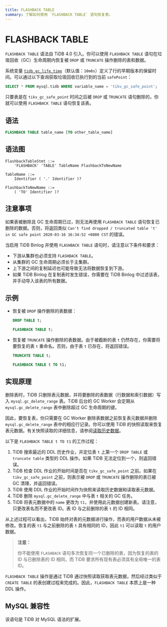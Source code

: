 ```yaml
---
title: FLASHBACK TABLE
summary: 了解如何使用 `FLASHBACK TABLE` 语句恢复表。
---
```


# FLASHBACK TABLE

`FLASHBACK TABLE` 语法自 TiDB 4.0 引入。你可以使用 `FLASHBACK TABLE` 语句在垃圾回收（GC）生命周期内恢复被 `DROP` 或 `TRUNCATE` 操作删除的表和数据。

系统变量 [`tidb_gc_life_time`](/system-variables.md#tidb_gc_life_time-new-in-v50)（默认值：`10m0s`）定义了行的早期版本的保留时间。可以通过以下查询获取垃圾回收已执行到的当前 `safePoint`：


```sql
SELECT * FROM mysql.tidb WHERE variable_name = 'tikv_gc_safe_point';
```

只要表是在 `tikv_gc_safe_point` 时间之后被 `DROP` 或 `TRUNCATE` 语句删除的，你就可以使用 `FLASHBACK TABLE` 语句恢复该表。

## 语法


```sql
FLASHBACK TABLE table_name [TO other_table_name]
```

## 语法图

```ebnf+diagram
FlashbackTableStmt ::=
    'FLASHBACK' 'TABLE' TableName FlashbackToNewName

TableName ::=
    Identifier ( '.' Identifier )?

FlashbackToNewName ::=
    ( 'TO' Identifier )?
```

## 注意事项

如果表被删除且 GC 生命周期已过，则无法再使用 `FLASHBACK TABLE` 语句恢复已删除的数据。否则，将返回类似 `Can't find dropped / truncated table 't' in GC safe point 2020-03-16 16:34:52 +0800 CST` 的错误。

当启用 TiDB Binlog 并使用 `FLASHBACK TABLE` 语句时，请注意以下条件和要求：

* 下游从集群也必须支持 `FLASHBACK TABLE`。
* 从集群的 GC 生命周期必须长于主集群。
* 上下游之间的复制延迟也可能导致无法将数据恢复到下游。
* 如果 TiDB Binlog 在复制表时发生错误，你需要在 TiDB Binlog 中过滤该表，并手动导入该表的所有数据。

## 示例

- 恢复被 `DROP` 操作删除的表数据：

    
    ```sql
    DROP TABLE t;
    ```

    
    ```sql
    FLASHBACK TABLE t;
    ```

- 恢复被 `TRUNCATE` 操作删除的表数据。由于被截断的表 `t` 仍然存在，你需要将要恢复的表 `t` 重命名。否则，由于表 `t` 已存在，将返回错误。

    
    ```sql
    TRUNCATE TABLE t;
    ```

    
    ```sql
    FLASHBACK TABLE t TO t1;
    ```

## 实现原理

删除表时，TiDB 只删除表元数据，并将要删除的表数据（行数据和索引数据）写入 `mysql.gc_delete_range` 表。TiDB 后台的 GC Worker 会定期从 `mysql.gc_delete_range` 表中删除超过 GC 生命周期的键。

因此，要恢复表，你只需要在 GC Worker 删除表数据之前恢复表元数据并删除 `mysql.gc_delete_range` 表中的相应行记录。你可以使用 TiDB 的快照读取来恢复表元数据。有关快照读取的详细信息，请参阅[读取历史数据](/read-historical-data.md)。

以下是 `FLASHBACK TABLE t TO t1` 的工作过程：

1. TiDB 搜索最近的 DDL 历史作业，并定位表 `t` 上第一个 `DROP TABLE` 或 `truncate table` 类型的 DDL 操作。如果 TiDB 无法定位到一个，则返回错误。
2. TiDB 检查 DDL 作业的开始时间是否在 `tikv_gc_safe_point` 之前。如果在 `tikv_gc_safe_point` 之前，则表示被 `DROP` 或 `TRUNCATE` 操作删除的表已被 GC 清理，并返回错误。
3. TiDB 使用 DDL 作业的开始时间作为快照来读取历史数据和读取表元数据。
4. TiDB 删除 `mysql.gc_delete_range` 中与表 `t` 相关的 GC 任务。
5. TiDB 将表元数据中的 `name` 更改为 `t1`，并使用此元数据创建新表。请注意，只更改表名而不更改表 ID。表 ID 与之前删除的表 `t` 的 ID 相同。

从上述过程可以看出，TiDB 始终对表的元数据进行操作，而表的用户数据从未被修改。恢复的表 `t1` 与之前删除的表 `t` 具有相同的 ID，因此 `t1` 可以读取 `t` 的用户数据。

> **注意：**
>
> 你不能使用 `FLASHBACK` 语句多次恢复同一个已删除的表，因为恢复的表的 ID 与已删除表的 ID 相同，而 TiDB 要求所有现有表必须具有全局唯一的表 ID。

`FLASHBACK TABLE` 操作是通过 TiDB 通过快照读取获取表元数据，然后经过类似于 `CREATE TABLE` 的表创建过程来完成的。因此，`FLASHBACK TABLE` 本质上是一种 DDL 操作。

## MySQL 兼容性

该语句是 TiDB 对 MySQL 语法的扩展。
